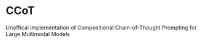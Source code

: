 # CCoT
Unoffical implementation of Compositional Chain-of-Thought Prompting for Large Multimodal Models
